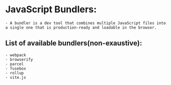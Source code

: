 # JavaScript Bundlers:

    - A bundler is a dev tool that combines multiple JavaScript files into a single one that is production-ready and loadable in the browser.

## List of available bundlers(non-exaustive):

    - webpack
    - browserify
    - parcel
    - fusebox
    - rollup
    - vite.js
